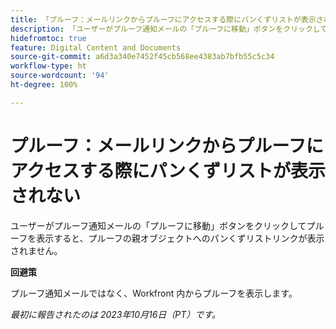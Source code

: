 ```yaml
---
title: 「プルーフ：メールリンクからプルーフにアクセスする際にパンくずリストが表示されない」
description: 「ユーザーがプルーフ通知メールの「プルーフに移動」ボタンをクリックしてプルーフを表示すると、プルーフの親オブジェクトへのパンくずリストリンクが表示されません。」
hidefromtoc: true
feature: Digital Content and Documents
source-git-commit: a6d3a340e7452f45cb568ee4383ab7bfb55c5c34
workflow-type: ht
source-wordcount: '94'
ht-degree: 100%

---
```



# プルーフ：メールリンクからプルーフにアクセスする際にパンくずリストが表示されない

ユーザーがプルーフ通知メールの「プルーフに移動」ボタンをクリックしてプルーフを表示すると、プルーフの親オブジェクトへのパンくずリストリンクが表示されません。

**回避策**

プルーフ通知メールではなく、Workfront 内からプルーフを表示します。

_最初に報告されたのは 2023年10月16日（PT）です。_
